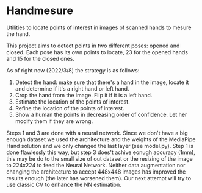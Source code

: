 # Handmesure

Utilities to locate points of interest in images of scanned hands to mesure the hand.


This project aims to detect points in two different poses: opened and closed.
Each pose has its own points to locate, 23 for the opened hands and 15 for the closed ones.

As of right now (2022/3/8) the strategy is as follows:
1. Detect the hand: make sure that there's a hand in the image, locate it and determine if it's a right hand or left hand.
2. Crop the hand from the image. Flip it if it is a left hand.
3. Estimate the location of the points of interest.
4. Refine the location of the points of interest.
5. Show a human the points in decreasing order of confidence. Let her modify them if they are wrong.

Steps 1 and 3 are done with a neural network. Since we don't have a big enough dataset we used the architecture and the weights of the MediaPipe Hand solution and we only changed the last layer (see model.py).
Step 1 is done flawlessly this way, but step 3 does't achive eonugh accuracy (1mm), this may be do to the small size of out dataset or the resizing of the image to 224x224 to feed the Neural Network. Neither data augmentation nor changing the architecture to accept 448x448 images has improved the results enough (the later has worsened them). Our next attempt will try to use classic CV to enhance the NN estimation.